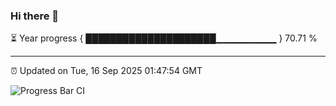 ### Hi there 👋

⏳ Year progress { █████████████████████▁▁▁▁▁▁▁▁▁ } 70.71 %

---

⏰ Updated on Tue, 16 Sep 2025 01:47:54 GMT

![Progress Bar CI](https://github.com/ZhaoGui/ZhaoGui/workflows/Progress%20Bar%20CI/badge.svg)
